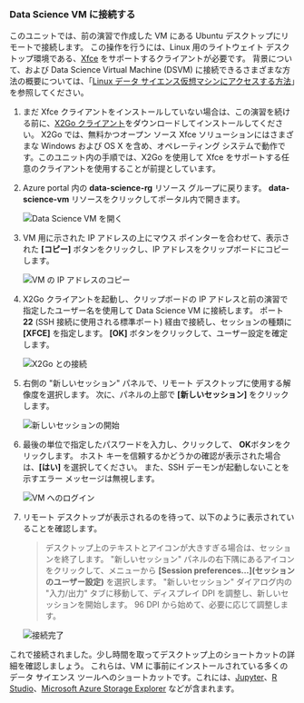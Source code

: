 ### <a name="connect-to-the-data-science-vm"></a>Data Science VM に接続する

このユニットでは、前の演習で作成した VM にある Ubuntu デスクトップにリモートで接続します。 この操作を行うには、Linux 用のライトウェイト デスクトップ環境である、[Xfce](https://xfce.org/) をサポートするクライアントが必要です。 背景について、および Data Science Virtual Machine (DSVM) に接続できるさまざまな方法の概要については、「[Linux データ サイエンス仮想マシンにアクセスする方法](https://docs.microsoft.com/azure/machine-learning/data-science-virtual-machine/dsvm-ubuntu-intro#how-to-access-the-data-science-virtual-machine-for-linux)」を参照してください。

1. まだ Xfce クライアントをインストールしていない場合は、この演習を続ける前に、[X2Go クライアント](https://wiki.x2go.org/doku.php/download:start)をダウンロードしてインストールしてください。 X2Go では、無料かつオープン ソース Xfce ソリューションにはさまざまな Windows および OS X を含め、オペレーティング システムで動作です。このユニット内の手順では、X2Go を使用して Xfce をサポートする任意のクライアントを使用することが前提としています。

1. Azure portal 内の **data-science-rg** リソース グループに戻ります。 **data-science-vm** リソースをクリックしてポータル内で開きます。

    ![Data Science VM を開く](../media-draft/2-open-data-science-vm.png)

1. VM 用に示された IP アドレスの上にマウス ポインターを合わせて、表示された **[コピー]** ボタンをクリックし、IP アドレスをクリップボードにコピーします。

    ![VM の IP アドレスのコピー](../media-draft/2-copy-ip-address.png)

1. X2Go クライアントを起動し、クリップボードの IP アドレスと前の演習で指定したユーザー名を使用して Data Science VM に接続します。 ポート **22** (SSH 接続に使用される標準ポート) 経由で接続し、セッションの種類に **[XFCE]** を指定します。 **[OK]** ボタンをクリックして、ユーザー設定を確定します。

    ![X2Go との接続](../media-draft/2-new-session-1.png)

1. 右側の "新しいセッション" パネルで、リモート デスクトップに使用する解像度を選択します。 次に、パネルの上部で **[新しいセッション]** をクリックします。

    ![新しいセッションの開始](../media-draft/2-new-session-2.png)

1. 最後の単位で指定したパスワードを入力し、クリックして、 **OK**ボタンをクリックします。 ホスト キーを信頼するかどうかの確認が表示された場合は、**[はい]** を選択してください。 また、SSH デーモンが起動しないことを示すエラー メッセージは無視します。

    ![VM へのログイン](../media-draft/2-new-session-3.png)

1. リモート デスクトップが表示されるのを待って、以下のように表示されていることを確認します。

    > デスクトップ上のテキストとアイコンが大きすぎる場合は、セッションを終了します。 "新しいセッション" パネルの右下隅にあるアイコンをクリックして、メニューから **[Session preferences...]\(セッションのユーザー設定\)** を選択します。 "新しいセッション" ダイアログ内の "入力/出力" タブに移動して、ディスプレイ DPI を調整し、新しいセッションを開始します。 96 DPI から始めて、必要に応じて調整します。

    ![接続完了](../media-draft/2-ubuntu-desktop.png)

これで接続されました。少し時間を取ってデスクトップ上のショートカットの詳細を確認しましょう。 これらは、VM に事前にインストールされている多くのデータ サイエンス ツールへのショートカットです。これには、[Jupyter](http://jupyter.org/)、[R Studio](https://www.rstudio.com/)、[Microsoft Azure Storage Explorer](https://azure.microsoft.com/features/storage-explorer/) などが含まれます。